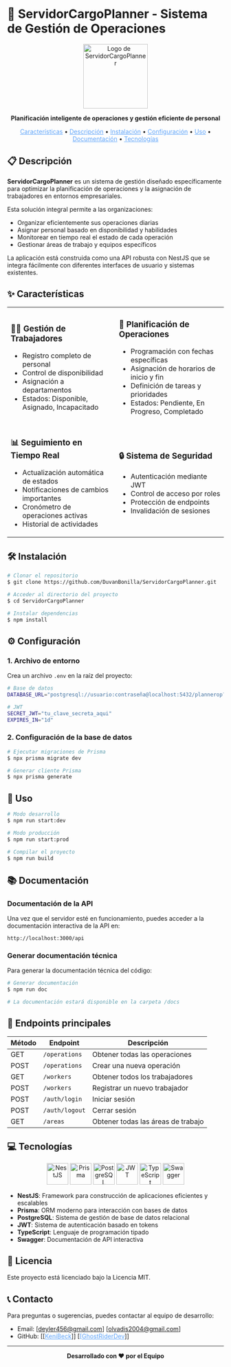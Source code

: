 # 🚀 ServidorCargoPlanner - Sistema de Gestión de Operaciones

<p align="center">
  <img src="https://nestjs.com/img/logo-small.svg" width="150" alt="Logo de ServidorCargoPlanner" />
</p>

<p align="center">
  <b>Planificación inteligente de operaciones y gestión eficiente de personal</b>
</p>

<p align="center">
  <a href="#✨-características"  style="color:#60a5fa">Características</a> •
  <a href="#📋-descripción"  style="color:#60a5fa"  >Descripción</a> •
  <a href="#🛠️-instalación"   style="color:#60a5fa">Instalación</a> •
  <a href="#⚙️-configuración"  style="color:#60a5fa">Configuración</a> •
  <a href="#🔧-uso"  style="color:#60a5fa">Uso</a> •
  <a href="#📚-documentación"  style="color:#60a5fa">Documentación</a> •
  <a href="#💻-tecnologías"  style="color:#60a5fa">Tecnologías</a>
</p>

## 📋 Descripción

**ServidorCargoPlanner** es un sistema de gestión diseñado específicamente para optimizar la planificación de operaciones y la asignación de trabajadores en entornos empresariales.

Esta solución integral permite a las organizaciones:

- Organizar eficientemente sus operaciones diarias
- Asignar personal basado en disponibilidad y habilidades
- Monitorear en tiempo real el estado de cada operación
- Gestionar áreas de trabajo y equipos específicos

La aplicación está construida como una API robusta con NestJS que se integra fácilmente con diferentes interfaces de usuario y sistemas existentes.

## ✨ Características

<table>
  <tr>
    <td width="50%">
      <h3>🧑‍💼 Gestión de Trabajadores</h3>
      <ul>
        <li>Registro completo de personal</li>
        <li>Control de disponibilidad</li>
        <li>Asignación a departamentos</li>
        <li>Estados: Disponible, Asignado, Incapacitado</li>
      </ul>
    </td>
    <td width="50%">
      <h3>📅 Planificación de Operaciones</h3>
      <ul>
        <li>Programación con fechas específicas</li>
        <li>Asignación de horarios de inicio y fin</li>
        <li>Definición de tareas y prioridades</li>
        <li>Estados: Pendiente, En Progreso, Completado</li>
      </ul>
    </td>
  </tr>
  <tr>
    <td width="50%">
      <h3>📊 Seguimiento en Tiempo Real</h3>
      <ul>
        <li>Actualización automática de estados</li>
        <li>Notificaciones de cambios importantes</li>
        <li>Cronómetro de operaciones activas</li>
        <li>Historial de actividades</li>
      </ul>
    </td>
    <td width="50%">
      <h3>🔒 Sistema de Seguridad</h3>
      <ul>
        <li>Autenticación mediante JWT</li>
        <li>Control de acceso por roles</li>
        <li>Protección de endpoints</li>
        <li>Invalidación de sesiones</li>
      </ul>
    </td>
  </tr>
</table>

## 🛠️ Instalación

```bash
# Clonar el repositorio
$ git clone https://github.com/DuvanBonilla/ServidorCargoPlanner.git

# Acceder al directorio del proyecto
$ cd ServidorCargoPlanner

# Instalar dependencias
$ npm install
```

## ⚙️ Configuración

### 1. Archivo de entorno

Crea un archivo `.env` en la raíz del proyecto:

```bash
# Base de datos
DATABASE_URL="postgresql://usuario:contraseña@localhost:5432/plannerop?schema=public"

# JWT
SECRET_JWT="tu_clave_secreta_aqui"
EXPIRES_IN="1d"

```

### 2. Configuración de la base de datos

```bash
# Ejecutar migraciones de Prisma
$ npx prisma migrate dev

# Generar cliente Prisma
$ npx prisma generate
```

## 🔧 Uso

```bash
# Modo desarrollo
$ npm run start:dev

# Modo producción
$ npm run start:prod

# Compilar el proyecto
$ npm run build
```

## 📚 Documentación

### Documentación de la API

Una vez que el servidor esté en funcionamiento, puedes acceder a la documentación interactiva de la API en:

```
http://localhost:3000/api
```

### Generar documentación técnica

Para generar la documentación técnica del código:

```bash
# Generar documentación
$ npm run doc

# La documentación estará disponible en la carpeta /docs
```

## 📡 Endpoints principales

| Método | Endpoint       | Descripción                        |
| ------ | -------------- | ---------------------------------- |
| GET    | `/operations`  | Obtener todas las operaciones      |
| POST   | `/operations`  | Crear una nueva operación          |
| GET    | `/workers`     | Obtener todos los trabajadores     |
| POST   | `/workers`     | Registrar un nuevo trabajador      |
| POST   | `/auth/login`  | Iniciar sesión                     |
| POST   | `/auth/logout` | Cerrar sesión                      |
| GET    | `/areas`       | Obtener todas las áreas de trabajo |

## 💻 Tecnologías

<p align="center">
  <img src="https://nestjs.com/img/logo-small.svg" width="50" alt="NestJS" title="NestJS" />
  <img src="https://cdn.jsdelivr.net/gh/offensive-vk/Icons/prisma/prisma-original.svg" width="50" alt="Prisma" title="Prisma"/>
  <img src="https://www.postgresql.org/media/img/about/press/elephant.png" width="50" alt="PostgreSQL" title="PostgreSQL" />
  <img src="https://jwt.io/img/pic_logo.svg" width="50" alt="JWT" title="JWT" />
  <img src="https://upload.wikimedia.org/wikipedia/commons/4/4c/Typescript_logo_2020.svg" width="50" alt="TypeScript" title="TypeScript" />
  <img src="https://cdn.jsdelivr.net/gh/offensive-vk/Icons/swagger/swagger-original.svg" width="50" alt="Swagger" title="Swagger" />
</p>

- **NestJS**: Framework para construcción de aplicaciones eficientes y escalables
- **Prisma**: ORM moderno para interacción con bases de datos
- **PostgreSQL**: Sistema de gestión de base de datos relacional
- **JWT**: Sistema de autenticación basado en tokens
- **TypeScript**: Lenguaje de programación tipado
- **Swagger**: Documentación de API interactiva

## 📝 Licencia

Este proyecto está licenciado bajo la Licencia MIT.

## 📞 Contacto

Para preguntas o sugerencias, puedes contactar al equipo de desarrollo:

- Email: [<a style="color:#60a5fa">deyler456@gmail.com</a>] [<a style="color:#60a5fa">olvadis2004@gmail.com</a>]
- GitHub: [[<a style="color: #60a5fa" href="https://github.com/KeniBeck/">KeniBeck</a>]] [<a style="color:#60a5fa">[<a style="color:#60a5fa" href="https://github.com/GhostRiderDev">GhostRiderDev</a>]]

---

<p align="center">
  <b>Desarrollado con ❤️ por el Equipo</b>
</p>

